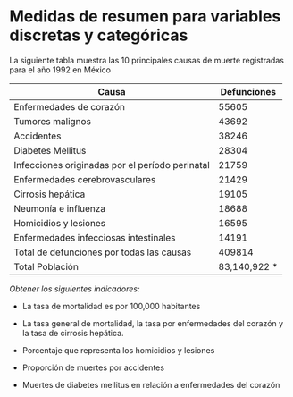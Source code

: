 # Medidas de resumen para variables discretas y categóricas

La siguiente tabla muestra las 10 principales causas de muerte registradas para el año 1992 en México

| Causa |	Defunciones |
|-------|-------------|
| Enfermedades de corazón |	55605|
Tumores malignos|	43692|
Accidentes|	38246|
Diabetes Mellitus|	28304|
Infecciones originadas por el período perinatal|	21759|
Enfermedades cerebrovasculares|	21429|
Cirrosis hepática|	19105|
Neumonía e influenza|	18688|
Homicidios y lesiones|	16595|
Enfermedades infecciosas intestinales|	14191|
Total de defunciones por todas las causas|	409814|
Total Población|	83,140,922 *|

_Obtener los siguientes indicadores:_

- La tasa de mortalidad es por 100,000 habitantes

- La tasa general de mortalidad, la tasa por enfermedades del corazón y la tasa de cirrosis hepática.

- Porcentaje que representa  los homicidios y lesiones

- Proporción de muertes por accidentes

- Muertes de diabetes mellitus en relación a enfermedades del corazón
